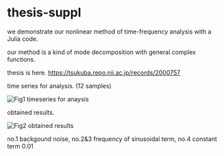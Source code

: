 # thesis-suppl

we demonstrate our nonlinear method of time-frequency analysis with a Julia code.

our method is a kind of mode decomposition with general complex functions.

thesis is here.
https://tsukuba.repo.nii.ac.jp/records/2000757

time series for analysis. (12 samples)

![Fig1 timeseries for anaysis](https://user-images.githubusercontent.com/111185366/192537801-fb49c8c7-c94a-47d9-b027-faaf73d3d53d.png)

obtained results.

![Fig2 obtained results](https://user-images.githubusercontent.com/111185366/192537829-617fd562-6fa0-4766-80ac-1178ae0e1245.png)

no.1 backgound noise, no.2&3 frequency of sinusoidal term, no.4 constant term 0.01
